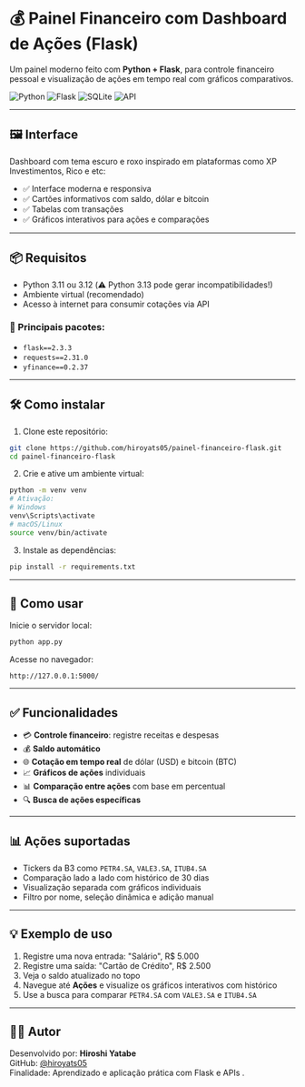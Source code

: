 # 💰 Painel Financeiro com Dashboard de Ações (Flask)

Um painel moderno feito com **Python + Flask**, para controle financeiro pessoal e visualização de ações em tempo real com gráficos comparativos.

![Python](https://img.shields.io/badge/Feito%20com-Python%203.11-blue?style=flat&logo=python)
![Flask](https://img.shields.io/badge/Flask-2.3.3-black)
![SQLite](https://img.shields.io/badge/SQLite-Banco%20de%20dados-lightgrey)
![API](https://img.shields.io/badge/Cota%C3%A7%C3%A3o-via%20API-orange)

---

## 🖼️ Interface

Dashboard com tema escuro e roxo inspirado em plataformas como XP Investimentos, Rico e etc:

- ✅ Interface moderna e responsiva
- ✅ Cartões informativos com saldo, dólar e bitcoin
- ✅ Tabelas com transações
- ✅ Gráficos interativos para ações e comparações

---

## 📦 Requisitos

- Python 3.11 ou 3.12 (⚠️ Python 3.13 pode gerar incompatibilidades!)
- Ambiente virtual (recomendado)
- Acesso à internet para consumir cotações via API

### 🧪 Principais pacotes:

- `flask==2.3.3`
- `requests==2.31.0`
- `yfinance==0.2.37`

---

## 🛠️ Como instalar

1. Clone este repositório:

```bash
git clone https://github.com/hiroyats05/painel-financeiro-flask.git
cd painel-financeiro-flask
```

2. Crie e ative um ambiente virtual:

```bash
python -m venv venv
# Ativação:
# Windows
venv\Scripts\activate
# macOS/Linux
source venv/bin/activate
```

3. Instale as dependências:

```bash
pip install -r requirements.txt
```

---

## 🚀 Como usar

Inicie o servidor local:

```bash
python app.py
```

Acesse no navegador:

```
http://127.0.0.1:5000/
```

---

## ✅ Funcionalidades

- 💳 **Controle financeiro**: registre receitas e despesas
- 💰 **Saldo automático**
- 🌐 **Cotação em tempo real** de dólar (USD) e bitcoin (BTC)
- 📈 **Gráficos de ações** individuais
- 📊 **Comparação entre ações** com base em percentual
- 🔍 **Busca de ações específicas**

---

## 📊 Ações suportadas

- Tickers da B3 como `PETR4.SA`, `VALE3.SA`, `ITUB4.SA`
- Comparação lado a lado com histórico de 30 dias
- Visualização separada com gráficos individuais
- Filtro por nome, seleção dinâmica e adição manual

---

## 💡 Exemplo de uso

1. Registre uma nova entrada: "Salário", R$ 5.000
2. Registre uma saída: "Cartão de Crédito", R$ 2.500
3. Veja o saldo atualizado no topo
4. Navegue até **Ações** e visualize os gráficos interativos com histórico
5. Use a busca para comparar `PETR4.SA` com `VALE3.SA` e `ITUB4.SA`

---

## 🧑‍💻 Autor

Desenvolvido por: **Hiroshi Yatabe**  
GitHub: [@hiroyats05](https://github.com/hiroyats05)  
Finalidade: Aprendizado e aplicação prática com Flask e APIs .
